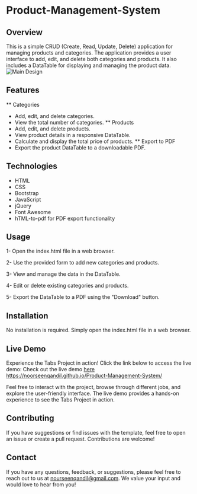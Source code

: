 # Product-Management-System

## Overview
This is a simple CRUD (Create, Read, Update, Delete) application for managing products and categories. The application provides a user interface to add, edit, and delete both categories and products. It also includes a DataTable for displaying and managing the product data.
![Main Design](https://github.com/NoorseenQandil/Product-Management-System/assets/70522199/a7f696f1-7de5-4059-a834-a5c0c9c68df6)

## Features
** Categories
   - Add, edit, and delete categories.
   - View the total number of categories.
** Products
   - Add, edit, and delete products.
   - View product details in a responsive DataTable.
   - Calculate and display the total price of products.
** Export to PDF
   - Export the product DataTable to a downloadable PDF.

## Technologies 
* HTML
* CSS 
* Bootstrap 
* JavaScript 
* jQuery
* Font Awesome 
* hTML-to-pdf for PDF export functionality

## Usage
1- Open the index.html file in a web browser.

2- Use the provided form to add new categories and products.

3- View and manage the data in the DataTable.

4- Edit or delete existing categories and products.

5- Export the DataTable to a PDF using the "Download" button.

## Installation
No installation is required. Simply open the index.html file in a web browser.

## Live Demo
Experience the Tabs Project in action! Click the link below to access the live demo: 
Check out the live demo [here](https://noorseenqandil.github.io/Product-Management-System/)
https://noorseenqandil.github.io/Product-Management-System/

Feel free to interact with the project, browse through different jobs, and explore the user-friendly interface. The live demo provides a hands-on experience to see the Tabs Project in action.

## Contributing
If you have suggestions or find issues with the template, feel free to open an issue or create a pull request. Contributions are welcome!

## Contact
If you have any questions, feedback, or suggestions, please feel free to reach out to us at nourseenqandil@gmail.com. We value your input and would love to hear from you! 
